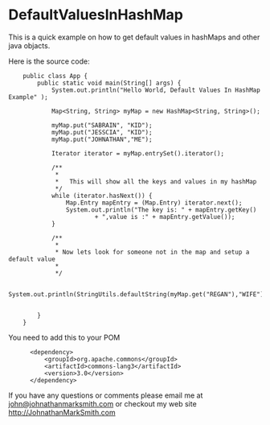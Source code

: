 DefaultValuesInHashMap
======================

This is a quick example on how to get default values in hashMaps and other java objacts.

Here is the source code:

        public class App {
            public static void main(String[] args) {
                System.out.println("Hello World, Default Values In HashMap Example" );

                Map<String, String> myMap = new HashMap<String, String>();

                myMap.put("SABRAIN", "KID");
                myMap.put("JESSCIA", "KID");
                myMap.put("JOHNATHAN","ME");

                Iterator iterator = myMap.entrySet().iterator();

                /**
                 *
                 *   This will show all the keys and values in my hashMap
                 */
                while (iterator.hasNext()) {
                    Map.Entry mapEntry = (Map.Entry) iterator.next();
                    System.out.println("The key is: " + mapEntry.getKey()
                            + ",value is :" + mapEntry.getValue());
                }

                /**
                 *
                 * Now lets look for someone not in the map and setup a default value
                 *
                 */

                System.out.println(StringUtils.defaultString(myMap.get("REGAN"),"WIFE"));


            }
        }


You need to add this to your POM

          <dependency>
              <groupId>org.apache.commons</groupId>
              <artifactId>commons-lang3</artifactId>
              <version>3.0</version>
          </dependency>

If you have any questions or comments please email me at john@johnathanmarksmith.com or checkout my web site http://JohnathanMarkSmith.com
